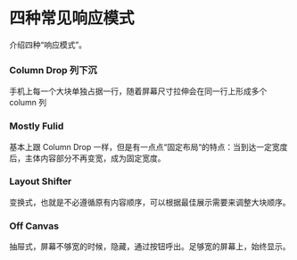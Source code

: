 # 四种常见响应模式

介绍四种“响应模式”。

### Column Drop 列下沉

手机上每一个大块单独占据一行，随着屏幕尺寸拉伸会在同一行上形成多个 column 列

### Mostly Fulid

基本上跟 Column Drop 一样，但是有一点点“固定布局“的特点：当到达一定宽度后，主体内容部分不再变宽，成为固定宽度。

### Layout Shifter

变换式，也就是不必遵循原有内容顺序，可以根据最佳展示需要来调整大块顺序。

### Off Canvas

抽屉式，屏幕不够宽的时候，隐藏，通过按钮呼出。足够宽的屏幕上，始终显示。
